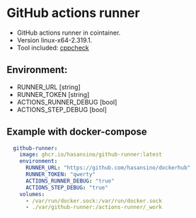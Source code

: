 # GitHub actions runner

+ GitHub actions runner in cointainer.
+ Version linux-x64-2.319.1.
+ Tool included: [cppcheck](https://cppcheck.sourceforge.io/)

## Environment:                       

  * RUNNER_URL [string]
  * RUNNER_TOKEN [string]
  * ACTIONS_RUNNER_DEBUG [bool]
  * ACTIONS_STEP_DEBUG [bool]

## Example with docker-compose

```yaml
  github-runner:
    image: ghcr.io/hasansino/github-runner:latest
    environment:
      RUNNER_URL: "https://github.com/hasansino/dockerhub"
      RUNNER_TOKEN: "qwerty"
      ACTIONS_RUNNER_DEBUG: "true"
      ACTIONS_STEP_DEBUG: "true"
    volumes:
      - /var/run/docker.sock:/var/run/docker.sock
      - ./var/github-runner:/actions-runner/_work
```
